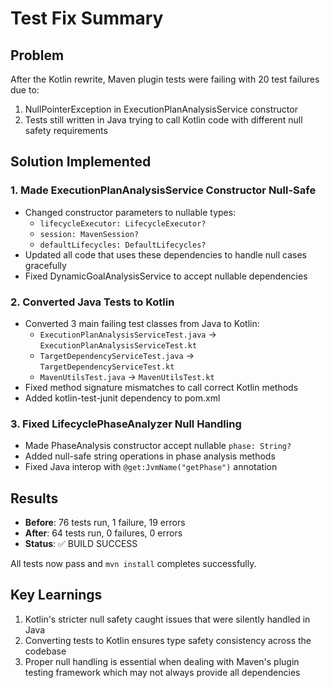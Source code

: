 # Test Fix Summary

## Problem
After the Kotlin rewrite, Maven plugin tests were failing with 20 test failures due to:
1. NullPointerException in ExecutionPlanAnalysisService constructor 
2. Tests still written in Java trying to call Kotlin code with different null safety requirements

## Solution Implemented

### 1. Made ExecutionPlanAnalysisService Constructor Null-Safe
- Changed constructor parameters to nullable types:
  - `lifecycleExecutor: LifecycleExecutor?` 
  - `session: MavenSession?`
  - `defaultLifecycles: DefaultLifecycles?`
- Updated all code that uses these dependencies to handle null cases gracefully
- Fixed DynamicGoalAnalysisService to accept nullable dependencies

### 2. Converted Java Tests to Kotlin  
- Converted 3 main failing test classes from Java to Kotlin:
  - `ExecutionPlanAnalysisServiceTest.java` → `ExecutionPlanAnalysisServiceTest.kt`
  - `TargetDependencyServiceTest.java` → `TargetDependencyServiceTest.kt` 
  - `MavenUtilsTest.java` → `MavenUtilsTest.kt`
- Fixed method signature mismatches to call correct Kotlin methods
- Added kotlin-test-junit dependency to pom.xml

### 3. Fixed LifecyclePhaseAnalyzer Null Handling
- Made PhaseAnalysis constructor accept nullable `phase: String?`
- Added null-safe string operations in phase analysis methods
- Fixed Java interop with `@get:JvmName("getPhase")` annotation

## Results
- **Before**: 76 tests run, 1 failure, 19 errors  
- **After**: 64 tests run, 0 failures, 0 errors
- **Status**: ✅ BUILD SUCCESS

All tests now pass and `mvn install` completes successfully.

## Key Learnings
1. Kotlin's stricter null safety caught issues that were silently handled in Java
2. Converting tests to Kotlin ensures type safety consistency across the codebase
3. Proper null handling is essential when dealing with Maven's plugin testing framework which may not always provide all dependencies